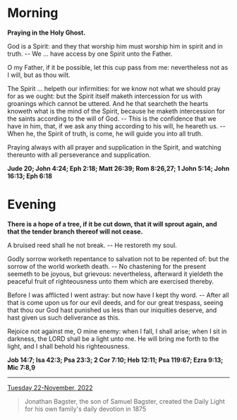 # Morning

**Praying in the Holy Ghost.**
 
God is a Spirit: and they that worship him must worship him in spirit and in truth. -- We ... have access by one Spirit unto the Father.
 
O my Father, if it be possible, let this cup pass from me: nevertheless not as I will, but as thou wilt.
 
The Spirit ... helpeth our infirmities: for we know not what we should pray for as we ought: but the Spirit itself maketh intercession for us with groanings which cannot be uttered. And he that searcheth the hearts knoweth what is the mind of the Spirit, because he maketh intercession for the saints according to the will of God. -- This is the confidence that we have in him, that, if we ask any thing according to his will, he heareth us. -- When he, the Spirit of truth, is come, he will guide you into all truth.
 
Praying always with all prayer and supplication in the Spirit, and watching thereunto with all perseverance and supplication.  

**Jude 20; John 4:24; Eph 2:18; Matt 26:39; Rom 8:26,27; 1 John 5:14; John 16:13; Eph 6:18**

# Evening

**There is a hope of a tree, if it be cut down, that it will sprout again, and that the tender branch thereof will not cease.**
 
A bruised reed shall he not break. -- He restoreth my soul.
 
Godly sorrow worketh repentance to salvation not to be repented of: but the sorrow of the world worketh death. -- No chastening for the present seemeth to be joyous, but grievous: nevertheless, afterward it yieldeth the peaceful fruit of righteousness unto them which are exercised thereby.
 
Before I was afflicted I went astray: but now have I kept thy word. -- After all that is come upon us for our evil deeds, and for our great trespass, seeing that thou our God hast punished us less than our iniquities deserve, and hast given us such deliverance as this.
 
Rejoice not against me, O mine enemy: when I fall, I shall arise; when I sit in darkness, the LORD shall be a light unto me. He will bring me forth to the light, and I shall behold his righteousness.  

**Job 14:7; Isa 42:3; Psa 23:3; 2 Cor 7:10; Heb 12:11; Psa 119:67; Ezra 9:13; Mic 7:8,9**

---

[Tuesday 22-November, 2022](https://t.me/s/daily_light)

> Jonathan Bagster, the son of Samuel Bagster, created the Daily Light for his own family's daily devotion in 1875

